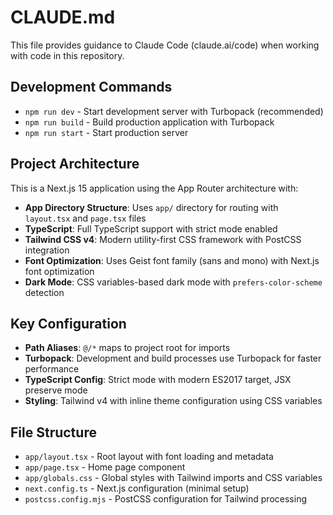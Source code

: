 # CLAUDE.md

This file provides guidance to Claude Code (claude.ai/code) when working with code in this repository.

## Development Commands

- `npm run dev` - Start development server with Turbopack (recommended)
- `npm run build` - Build production application with Turbopack
- `npm run start` - Start production server

## Project Architecture

This is a Next.js 15 application using the App Router architecture with:

- **App Directory Structure**: Uses `app/` directory for routing with `layout.tsx` and `page.tsx` files
- **TypeScript**: Full TypeScript support with strict mode enabled
- **Tailwind CSS v4**: Modern utility-first CSS framework with PostCSS integration
- **Font Optimization**: Uses Geist font family (sans and mono) with Next.js font optimization
- **Dark Mode**: CSS variables-based dark mode with `prefers-color-scheme` detection

## Key Configuration

- **Path Aliases**: `@/*` maps to project root for imports
- **Turbopack**: Development and build processes use Turbopack for faster performance
- **TypeScript Config**: Strict mode with modern ES2017 target, JSX preserve mode
- **Styling**: Tailwind v4 with inline theme configuration using CSS variables

## File Structure

- `app/layout.tsx` - Root layout with font loading and metadata
- `app/page.tsx` - Home page component
- `app/globals.css` - Global styles with Tailwind imports and CSS variables
- `next.config.ts` - Next.js configuration (minimal setup)
- `postcss.config.mjs` - PostCSS configuration for Tailwind processing